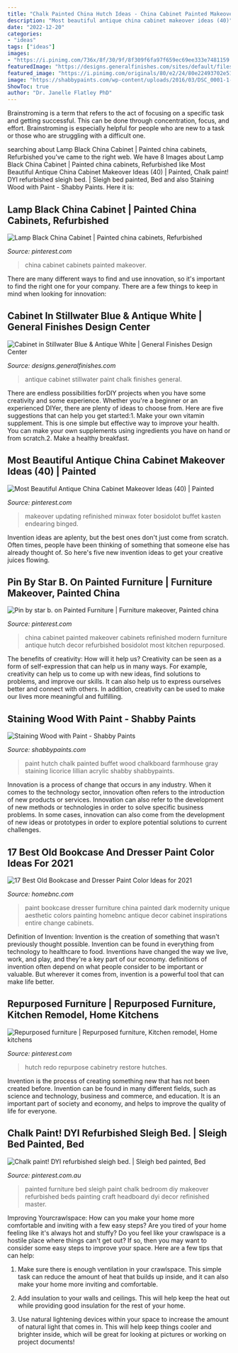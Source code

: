 ```yaml
---
title: "Chalk Painted China Hutch Ideas - China Cabinet Painted Makeover Cabinets Refinished Modern Furniture Antique Hutch Decor Refurbished Bosidolot Most Kitchen Repurposed"
description: "Most beautiful antique china cabinet makeover ideas (40)"
date: "2022-12-20"
categories:
- "ideas"
tags: ["ideas"]
images:
- "https://i.pinimg.com/736x/8f/30/9f/8f309f6fa97f659ec69ee333e7481159.jpg"
featuredImage: "https://designs.generalfinishes.com/sites/default/files/styles/post_main_image/public/post-images/scd-blue-chalk-style-paint-mikayla-20171017-by-michelle-cabinet-stillwater-blue-chalk-style-paint-antique-white-milk-paint-01-general-finishes.jpg?itok=4j9IpdkK"
featured_image: "https://i.pinimg.com/originals/80/e2/24/80e22493702e519e2d3167ead22c021b.jpg"
image: "https://shabbypaints.com/wp-content/uploads/2016/03/DSC_0001-1-683x1024.jpg"
ShowToc: true
author: "Dr. Janelle Flatley PhD"
---
```



Brainstroming is a term that refers to the act of focusing on a specific task and getting successful. This can be done through concentration, focus, and effort. Brainstroming is especially helpful for people who are new to a task or those who are struggling with a difficult one.

	

		
searching about Lamp Black China Cabinet | Painted china cabinets, Refurbished you've came to the right web. We have 8 Images about Lamp Black China Cabinet | Painted china cabinets, Refurbished like Most Beautiful Antique China Cabinet Makeover Ideas (40) | Painted, Chalk paint! DYI refurbished sleigh bed. | Sleigh bed painted, Bed and also Staining Wood with Paint - Shabby Paints. Here it is:
		
    
## Lamp Black China Cabinet | Painted China Cabinets, Refurbished

<img loading=lazy src="https://i.pinimg.com/736x/8f/30/9f/8f309f6fa97f659ec69ee333e7481159.jpg" onerror="this.onerror=null;this.src='https://tse3.mm.bing.net/th?id=OIP.WUxH3x72eBpUDHrrxH-q8AHaKL&amp;pid=15.1';" alt="Lamp Black China Cabinet | Painted china cabinets, Refurbished">

_Source: pinterest.com_

>china cabinet cabinets painted makeover. 

	

There are many different ways to find and use innovation, so it's important to find the right one for your company. There are a few things to keep in mind when looking for innovation: 

    
## Cabinet In Stillwater Blue &amp; Antique White | General Finishes Design Center

<img loading=lazy src="https://designs.generalfinishes.com/sites/default/files/styles/post_main_image/public/post-images/scd-blue-chalk-style-paint-mikayla-20171017-by-michelle-cabinet-stillwater-blue-chalk-style-paint-antique-white-milk-paint-01-general-finishes.jpg?itok=4j9IpdkK" onerror="this.onerror=null;this.src='https://tse3.mm.bing.net/th?id=OIP.j8lb4EvUBxtHTxWfcYqcRwHaLu&amp;pid=15.1';" alt="Cabinet in Stillwater Blue &amp; Antique White | General Finishes Design Center">

_Source: designs.generalfinishes.com_

>antique cabinet stillwater paint chalk finishes general. 

	

There are endless possibilities forDIY projects when you have some creativity and some experience. Whether you're a beginner or an experienced DIYer, there are plenty of ideas to choose from. Here are five suggestions that can help you get started:1. Make your own vitamin supplement. This is one simple but effective way to improve your health. You can make your own supplements using ingredients you have on hand or from scratch.2. Make a healthy breakfast.

    
## Most Beautiful Antique China Cabinet Makeover Ideas (40) | Painted

<img loading=lazy src="https://i.pinimg.com/originals/9e/1d/4f/9e1d4f5d72902b10115b2cdcb4e0281a.jpg" onerror="this.onerror=null;this.src='https://tse2.mm.bing.net/th?id=OIP.dtiUzXYS4ccuYNdT5hisUAHaLC&amp;pid=15.1';" alt="Most Beautiful Antique China Cabinet Makeover Ideas (40) | Painted">

_Source: pinterest.com_

>makeover updating refinished minwax foter bosidolot buffet kasten endearing binged. 

	

Invention ideas are aplenty, but the best ones don't just come from scratch. Often times, people have been thinking of something that someone else has already thought of. So here's five new invention ideas to get your creative juices flowing.

    
## Pin By Star B. On Painted Furniture | Furniture Makeover, Painted China

<img loading=lazy src="https://i.pinimg.com/originals/80/e2/24/80e22493702e519e2d3167ead22c021b.jpg" onerror="this.onerror=null;this.src='https://tse1.mm.bing.net/th?id=OIP.Viyd4tOVFBo_OdW56xPm4QHaJ4&amp;pid=15.1';" alt="Pin by star b. on Painted Furniture | Furniture makeover, Painted china">

_Source: pinterest.com_

>china cabinet painted makeover cabinets refinished modern furniture antique hutch decor refurbished bosidolot most kitchen repurposed. 

	

The benefits of creativity: How will it help us?
Creativity can be seen as a form of self-expression that can help us in many ways. For example, creativity can help us to come up with new ideas, find solutions to problems, and improve our skills. It can also help us to express ourselves better and connect with others. In addition, creativity can be used to make our lives more meaningful and fulfilling.

    
## Staining Wood With Paint - Shabby Paints

<img loading=lazy src="https://shabbypaints.com/wp-content/uploads/2016/03/DSC_0001-1-683x1024.jpg" onerror="this.onerror=null;this.src='https://tse1.mm.bing.net/th?id=OIP.B7rOsbwvZTCQoQVz2ytVGgHaLG&amp;pid=15.1';" alt="Staining Wood with Paint - Shabby Paints">

_Source: shabbypaints.com_

>paint hutch chalk painted buffet wood chalkboard farmhouse gray staining licorice lillian acrylic shabby shabbypaints. 

	

Innovation is a process of change that occurs in any industry. When it comes to the technology sector, innovation often refers to the introduction of new products or services. Innovation can also refer to the development of new methods or technologies in order to solve specific business problems. In some cases, innovation can also come from the development of new ideas or prototypes in order to explore potential solutions to current challenges.

    
## 17 Best Old Bookcase And Dresser Paint Color Ideas For 2021

<img loading=lazy src="https://homebnc.com/homeimg/2018/12/06-old-bookcase-and-dresser-paint-color-ideas-homebnc.jpg" onerror="this.onerror=null;this.src='https://tse1.mm.bing.net/th?id=OIP.vyNP79nQ-0EtvbcTrDbuowHaLJ&amp;pid=15.1';" alt="17 Best Old Bookcase and Dresser Paint Color Ideas for 2021">

_Source: homebnc.com_

>paint bookcase dresser furniture china painted dark modernity unique aesthetic colors painting homebnc antique decor cabinet inspirations entire change cabinets. 

	

Definition of Invention:
Invention is the creation of something that wasn't previously thought possible. Invention can be found in everything from technology to healthcare to food. Inventions have changed the way we live, work, and play, and they're a key part of our economy. definitions of invention often depend on what people consider to be important or valuable. But wherever it comes from, invention is a powerful tool that can make life better.

    
## Repurposed Furniture | Repurposed Furniture, Kitchen Remodel, Home Kitchens

<img loading=lazy src="https://i.pinimg.com/736x/4a/c5/00/4ac5004e9fa9ecad7301a8c6a0a04056.jpg" onerror="this.onerror=null;this.src='https://tse3.mm.bing.net/th?id=OIP.KJLXj_OFsB09zfP1WQzQQgHaJ4&amp;pid=15.1';" alt="Repurposed furniture | Repurposed furniture, Kitchen remodel, Home kitchens">

_Source: pinterest.com_

>hutch redo repurpose cabinetry restore hutches. 

	

Invention is the process of creating something new that has not been created before. Invention can be found in many different fields, such as science and technology, business and commerce, and education. It is an important part of society and economy, and helps to improve the quality of life for everyone.

    
## Chalk Paint! DYI Refurbished Sleigh Bed. | Sleigh Bed Painted, Bed

<img loading=lazy src="https://i.pinimg.com/736x/98/80/46/9880462f3fffd6ed0ec3698b2b63e287--bedroom-furniture-painted-furniture.jpg" onerror="this.onerror=null;this.src='https://tse3.mm.bing.net/th?id=OIP.5jBylnF3l7jUhWlLxM5RgAHaHa&amp;pid=15.1';" alt="Chalk paint! DYI refurbished sleigh bed. | Sleigh bed painted, Bed">

_Source: pinterest.com.au_

>painted furniture bed sleigh paint chalk bedroom diy makeover refurbished beds painting craft headboard dyi decor refinished master. 

	

Improving Yourcrawlspace: How can you make your home more comfortable and inviting with a few easy steps?
Are you tired of your home feeling like it's always hot and stuffy? Do you feel like your crawlspace is a hostile place where things can't get out? If so, then you may want to consider some easy steps to improve your space. Here are a few tips that can help:
1. Make sure there is enough ventilation in your crawlspace. This simple task can reduce the amount of heat that builds up inside, and it can also make your home more inviting and comfortable.

2. Add insulation to your walls and ceilings. This will help keep the heat out while providing good insulation for the rest of your home.

3. Use natural lightening devices within your space to increase the amount of natural light that comes in. This will help keep things cooler and brighter inside, which will be great for looking at pictures or working on project documents!

